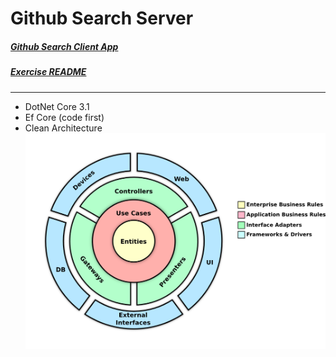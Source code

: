 # Github Search Server  

##### [Github Search Client App](https://github.com/AviNessimian/github-search-client-app "Client Side")
##### [Exercise README](/Docs/fullstack-exercise.md)
___
* DotNet Core 3.1
* Ef Core (code first)
* Clean Architecture
  ![Screenshot](/Docs/Architecture.png)









